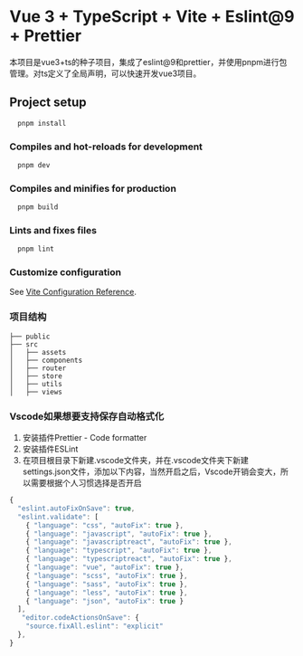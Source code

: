 # Vue 3 + TypeScript + Vite + Eslint@9 + Prettier
本项目是vue3+ts的种子项目，集成了eslint@9和prettier，并使用pnpm进行包管理。对ts定义了全局声明，可以快速开发vue3项目。

## Project setup
```js
  pnpm install
```
### Compiles and hot-reloads for development
```js
  pnpm dev
```

### Compiles and minifies for production
```js
  pnpm build
```

### Lints and fixes files
```js
  pnpm lint
```

### Customize configuration
See [Vite Configuration Reference](https://vitejs.dev/config/).

### 项目结构
```
├── public
├── src
│   ├── assets
│   ├── components
│   ├── router
│   ├── store
│   ├── utils
│   ├── views
```
### Vscode如果想要支持保存自动格式化
1. 安装插件Prettier - Code formatter
2. 安装插件ESLint
3. 在项目根目录下新建.vscode文件夹，并在.vscode文件夹下新建settings.json文件，添加以下内容，当然开启之后，Vscode开销会变大，所以需要根据个人习惯选择是否开启
```js
{
  "eslint.autoFixOnSave": true,
  "eslint.validate": [
    { "language": "css", "autoFix": true },
    { "language": "javascript", "autoFix": true },
    { "language": "javascriptreact", "autoFix": true },
    { "language": "typescript", "autoFix": true },
    { "language": "typescriptreact", "autoFix": true },
    { "language": "vue", "autoFix": true },
    { "language": "scss", "autoFix": true },
    { "language": "sass", "autoFix": true },
    { "language": "less", "autoFix": true },
    { "language": "json", "autoFix": true }
  ],
   "editor.codeActionsOnSave": {
    "source.fixAll.eslint": "explicit"
  },
}
```
